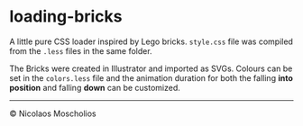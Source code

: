 # loading-bricks

A little pure CSS loader inspired by Lego bricks. `style.css` file was compiled from the `.less` files in the same folder.

The Bricks were created in Illustrator and imported as SVGs. Colours can be set in the `colors.less` file and the animation duration for both the falling **into position** and falling **down** can be customized.

---
&copy; Nicolaos Moscholios
